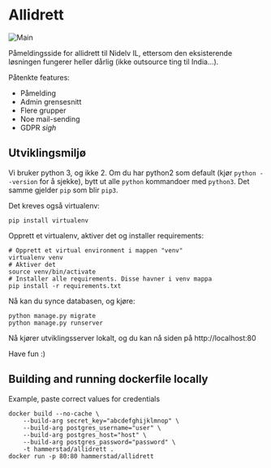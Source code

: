 # Allidrett

![Main](https://github.com/Hammerstad/Allidrett/workflows/Main/badge.svg)

Påmeldingsside for allidrett til Nidelv IL, ettersom den eksisterende løsningen fungerer heller dårlig (ikke outsource ting til India...).

Påtenkte features:
 - Påmelding
 - Admin grensesnitt
 - Flere grupper
 - Noe mail-sending
 - GDPR *sigh*

## Utviklingsmiljø

Vi bruker python 3, og ikke 2. Om du har python2 som default (kjør `python --version` for å sjekke), bytt ut alle `python` kommandoer med `python3`. Det samme gjelder `pip` som blir `pip3`.

Det kreves også virtualenv:

```
pip install virtualenv
```

Opprett et virtualenv, aktiver det og installer requirements:

```
# Opprett et virtual environment i mappen "venv"
virtualenv venv
# Aktiver det
source venv/bin/activate
# Installer alle requirements. Disse havner i venv mappa
pip install -r requirements.txt
```

Nå kan du synce databasen, og kjøre:

```
python manage.py migrate
python manage.py runserver
```

Nå kjører utviklingsserver lokalt, og du kan nå siden på http://localhost:80

Have fun :)

## Building and running dockerfile locally

Example, paste correct values for credentials

    docker build --no-cache \
        --build-arg secret_key="abcdefghijklmnop" \
        --build-arg postgres_username="user" \
        --build-arg postgres_host="host" \
        --build-arg postgres_password="password" \
        -t hammerstad/allidrett .
    docker run -p 80:80 hammerstad/allidrett